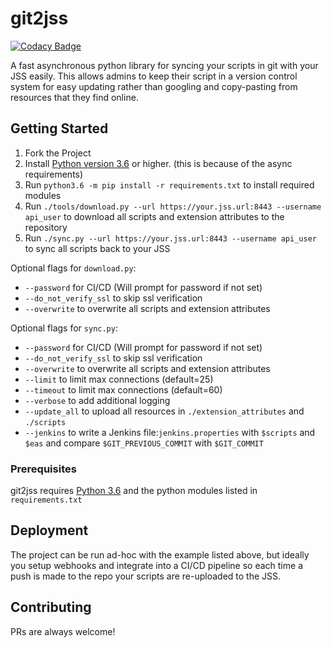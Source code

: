 # git2jss
[![Codacy Badge](https://api.codacy.com/project/badge/Grade/d9d618c32e93436ea67102fd3d3f5b21)](https://www.codacy.com/app/adam-furbee/git2jss?utm_source=github.com&amp;utm_medium=referral&amp;utm_content=BadStreff/git2jss&amp;utm_campaign=Badge_Grade)

A fast asynchronous python library for syncing your scripts in git with your JSS easily. This allows admins to keep their script in a version control system for easy updating rather than googling and copy-pasting from resources that they find online.

## Getting Started
1.  Fork the Project
2.  Install [Python version 3.6](https://www.python.org/downloads/) or higher. (this is because of the async requirements)
3.  Run `python3.6 -m pip install -r requirements.txt` to install required modules
4.  Run `./tools/download.py --url https://your.jss.url:8443 --username api_user` to download all scripts and extension attributes to the repository
5.  Run `./sync.py --url https://your.jss.url:8443 --username api_user` to sync all scripts back to your JSS

Optional flags for `download.py`:

-   `--password` for CI/CD (Will prompt for password if not set)
-   `--do_not_verify_ssl` to skip ssl verification
-   `--overwrite` to overwrite all scripts and extension attributes

Optional flags for `sync.py`:

-   `--password` for CI/CD (Will prompt for password if not set)
-   `--do_not_verify_ssl` to skip ssl verification
-   `--overwrite` to overwrite all scripts and extension attributes
-   `--limit` to limit max connections (default=25)
-   `--timeout` to limit max connections (default=60)
-   `--verbose` to add additional logging
-   `--update_all` to upload all resources in `./extension_attributes` and `./scripts`
-   `--jenkins` to write a Jenkins file:`jenkins.properties` with `$scripts` and `$eas` and compare `$GIT_PREVIOUS_COMMIT` with `$GIT_COMMIT`

### Prerequisites
git2jss requires [Python 3.6](https://www.python.org/downloads/) and the python modules listed in `requirements.txt`

## Deployment
The project can be run ad-hoc with the example listed above, but ideally you setup webhooks and integrate into a CI/CD pipeline so each time a push is made to the repo your scripts are re-uploaded to the JSS.

## Contributing
PRs are always welcome!
